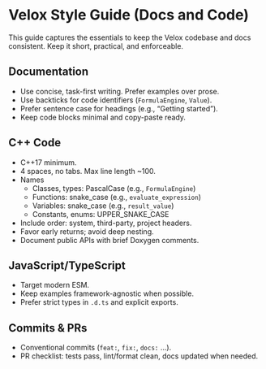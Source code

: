 # Velox Style Guide (Docs and Code)

This guide captures the essentials to keep the Velox codebase and docs consistent. Keep it short, practical, and enforceable.

## Documentation

- Use concise, task-first writing. Prefer examples over prose.
- Use backticks for code identifiers (`FormulaEngine`, `Value`).
- Prefer sentence case for headings (e.g., “Getting started”).
- Keep code blocks minimal and copy-paste ready.

## C++ Code

- C++17 minimum.
- 4 spaces, no tabs. Max line length ~100.
- Names
  - Classes, types: PascalCase (e.g., `FormulaEngine`)
  - Functions: snake_case (e.g., `evaluate_expression`)
  - Variables: snake_case (e.g., `result_value`)
  - Constants, enums: UPPER_SNAKE_CASE
- Include order: system, third-party, project headers.
- Favor early returns; avoid deep nesting.
- Document public APIs with brief Doxygen comments.

## JavaScript/TypeScript

- Target modern ESM.
- Keep examples framework-agnostic when possible.
- Prefer strict types in `.d.ts` and explicit exports.

## Commits & PRs

- Conventional commits (`feat:`, `fix:`, `docs:` ...).
- PR checklist: tests pass, lint/format clean, docs updated when needed.

